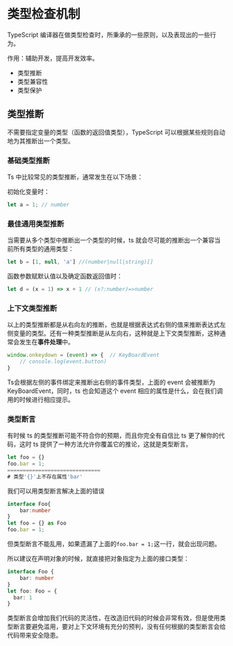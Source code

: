 # 类型检查机制

TypeScript 编译器在做类型检查时，所秉承的一些原则，以及表现出的一些行为。

作用：辅助开发，提高开发效率。

- 类型推断
- 类型兼容性
- 类型保护

## 类型推断

不需要指定变量的类型（函数的返回值类型），TypeScript 可以根据某些规则自动地为其推断出一个类型。

### 基础类型推断

Ts 中比较常见的类型推断，通常发生在以下场景：

初始化变量时：

```typescript
let a = 1; // number
```

### 最佳通用类型推断

当需要从多个类型中推断出一个类型的时候，ts 就会尽可能的推断出一个兼容当前所有类型的通用类型：

```typescript
let b = [1, null, 'a'] //(number|null|string)[]
```

函数参数赋默认值以及确定函数返回值时：

```typescript
let d = (x = 1) => x + 1 // (x?:number)=>number
```

### 上下文类型推断

以上的类型推断都是从右向左的推断，也就是根据表达式右侧的值来推断表达式左侧变量的类型。还有一种类型推断是从左向右，这种就是上下文类型推断，这种通常会发生在**事件处理**中。

```typescript
window.onkeydown = (event) => {  // KeyBoardEvent
    // console.log(event.button)
} 
```

Ts会根据左侧的事件绑定来推断出右侧的事件类型，上面的 event 会被推断为 KeyBoardEvent，同时，ts 也会知道这个 event 相应的属性是什么，会在我们调用的时候进行相应提示。

### 类型断言

有时候 ts 的类型推断可能不符合你的预期，而且你完全有自信比 ts 更了解你的代码，这时 ts 提供了一种方法允许你覆盖它的推论，这就是类型断言。

```typescript
let foo = {}
foo.bar = 1; 
==============================
# 类型'{}'上不存在属性'bar'
```

我们可以用类型断言解决上面的错误

```typescript
interface Foo{
	bar:number
}
let foo = {} as Foo
foo.bar = 1;
```

但类型断言不能乱用，如果遗漏了上面的`foo.bar = 1;`这一行，就会出现问题。

所以建议在声明对象的时候，就直接把对象指定为上面的接口类型：

```typescript
interface Foo {
	bar: number
}
let foo: Foo = {
  bar: 1
}
```

类型断言会增加我们代码的灵活性，在改造旧代码的时候会非常有效，但是使用类型断言要避免滥用，要对上下文环境有充分的预判，没有任何根据的类型断言会给代码带来安全隐患。

